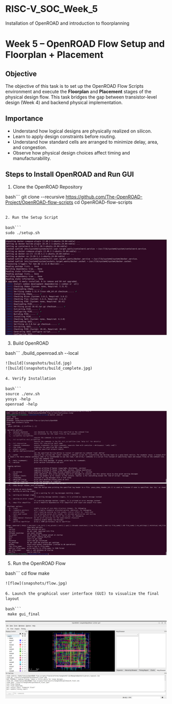# RISC-V_SOC_Week_5
Installation of OpenROAD and introduction to floorplanning

# Week 5 – OpenROAD Flow Setup and Floorplan + Placement

## Objective
The objective of this task is to set up the OpenROAD Flow Scripts environment and execute the **Floorplan** and **Placement** stages of the physical design flow. This task bridges the gap between transistor-level design (Week 4) and backend physical implementation.

## Importance
- Understand how logical designs are physically realized on silicon.
- Learn to apply design constraints before routing.
- Understand how standard cells are arranged to minimize delay, area, and congestion.
- Observe how physical design choices affect timing and manufacturability.
  
## Steps to Install OpenROAD and Run GUI

1. Clone the OpenROAD Repository

bash```
git clone --recursive https://github.com/The-OpenROAD-Project/OpenROAD-flow-scripts
cd OpenROAD-flow-scripts
```

2. Run the Setup Script

bash```
sudo ./setup.sh
```
![setup](snapshots/setup.jpg)

3. Build OpenROAD
   
bash```
./build_openroad.sh --local
```
![build](snapshots/build.jpg)
![build](snapshots/build_complete.jpg)

4. Verify Installation

bash```
source ./env.sh
yosys -help  
openroad -help
```
![yosys](snapshots/yosys-help.jpg)
![openroad](snapshots/openroad-help.jpg)

5. Run the OpenROAD Flow
   
bash```
cd flow
make
```
![flow](snapshots/flow.jpg)

6. Launch the graphical user interface (GUI) to visualize the final layout

bash```
 make gui_final
```
![final_gui](snapshots/final_gui.jpg)
